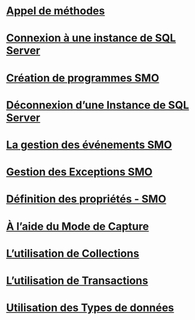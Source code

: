 # [Appel de méthodes](calling-methods.md)
# [Connexion à une instance de SQL Server](connecting-to-an-instance-of-sql-server.md)
# [Création de programmes SMO](creating-smo-programs.md)
# [Déconnexion d’une Instance de SQL Server](disconnecting-from-an-instance-of-sql-server.md)
# [La gestion des événements SMO](handling-smo-events.md)
# [Gestion des Exceptions SMO](handling-smo-exceptions.md)
# [Définition des propriétés - SMO](setting-properties-smo.md)
# [À l’aide du Mode de Capture](using-capture-mode.md)
# [L’utilisation de Collections](using-collections.md)
# [L’utilisation de Transactions](using-transactions.md)
# [Utilisation des Types de données](working-with-data-types.md)
